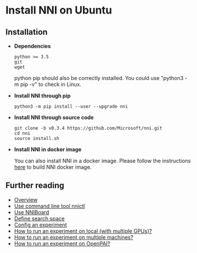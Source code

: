 **Install NNI on Ubuntu**
===

## **Installation**
* __Dependencies__

      python >= 3.5
      git
      wget

    python pip should also be correctly installed. You could use "python3 -m pip -v" to check in Linux.

* __Install NNI through pip__

      python3 -m pip install --user --upgrade nni

* __Install NNI through source code__
   
      git clone -b v0.3.4 https://github.com/Microsoft/nni.git
      cd nni
      source install.sh

* __Install NNI in docker image__

    You can also install NNI in a docker image. Please follow the instructions [here](../deployment/docker/README.md) to build NNI docker image.

## Further reading
* [Overview](Overview.md)
* [Use command line tool nnictl](NNICTLDOC.md)
* [Use NNIBoard](WebUI.md)
* [Define search space](SearchSpaceSpec.md)
* [Config an experiment](ExperimentConfig.md)
* [How to run an experiment on local (with multiple GPUs)?](tutorial_1_CR_exp_local_api.md)
* [How to run an experiment on multiple machines?](tutorial_2_RemoteMachineMode.md)
* [How to run an experiment on OpenPAI?](PAIMode.md)
